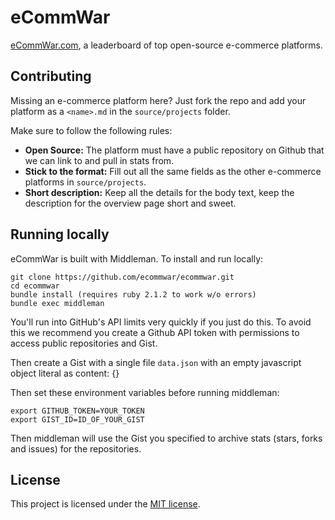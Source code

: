 # eCommWar

[eCommWar.com](https://www.ecommwar.com), a leaderboard of top open-source e-commerce platforms.

## Contributing

Missing an e-commerce platform here? Just fork the repo and add your platform
as a `<name>.md` in the `source/projects` folder.

Make sure to follow the following rules:

*   **Open Source:** The platform must have a public repository on Github that we can link to and pull in stats from.
*   **Stick to the format:** Fill out all the same fields as the other e-commerce platforms in `source/projects`.
*   **Short description:** Keep all the details for the body text, keep the description for the overview page short and sweet.

## Running locally

eCommWar is built with Middleman. To install and run locally:

    git clone https://github.com/ecommwar/ecommwar.git
    cd ecommwar
    bundle install (requires ruby 2.1.2 to work w/o errors)
    bundle exec middleman

You'll run into GitHub's API limits very quickly if you just do this. To avoid this we recommend you create a Github API token with permissions to access public repositories and Gist.

Then create a Gist with a single file `data.json` with an empty javascript object literal as content: {}

Then set these environment variables before running middleman:

    export GITHUB_TOKEN=YOUR_TOKEN
    export GIST_ID=ID_OF_YOUR_GIST

Then middleman will use the Gist you specified to archive stats (stars, forks and issues) for the repositories.

## License
This project is licensed under the [MIT license](http://opensource.org/licenses/MIT).
